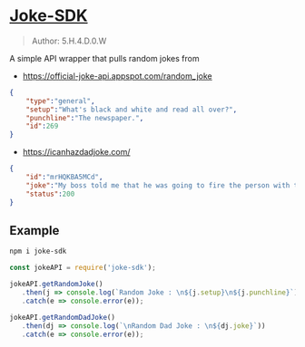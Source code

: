 # [Joke-SDK](https://www.npmjs.com/package/joke-sdk)

> Author: 5.H.4.D.0.W

A simple API wrapper that pulls random jokes from 

 - https://official-joke-api.appspot.com/random_joke 
 ```json
 {
	 "type":"general",
	 "setup":"What's black and white and read all over?",
	 "punchline":"The newspaper.",
	 "id":269
}
 ```
 - https://icanhazdadjoke.com/
 ```json
 {
	 "id":"mrHQKBA5MCd",
	 "joke":"My boss told me that he was going to fire the person with the worst posture. I have a hunch, it might be me.",
	 "status":200
 }
 ```


## Example
 ```bash
 npm i joke-sdk
 ```
 
 ```js
 const jokeAPI = require('joke-sdk');

 jokeAPI.getRandomJoke()
 	.then(j => console.log(`Random Joke : \n${j.setup}\n${j.punchline}`))
 	.catch(e => console.error(e));

 jokeAPI.getRandomDadJoke()
 	.then(dj => console.log(`\nRandom Dad Joke : \n${dj.joke}`))
 	.catch(e => console.error(e));

 ```
